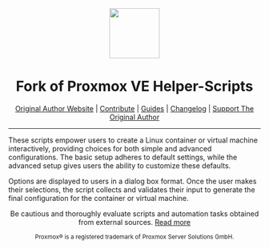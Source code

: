<div align="center">
  <a href="#">
    <img src="https://raw.githubusercontent.com/BillBlight/Proxmox_scripts/main/misc/images/logo.png" height="100px" />
 </a>
</div>
<h1 align="center">Fork of Proxmox VE Helper-Scripts</h1>

<p align="center">
  <a href="https://helper-scripts.com/">Original Author Website</a> | 
  <a href="https://github.com/BillBlight/Proxmox_scripts/blob/main/.github/CONTRIBUTING.md">Contribute</a> |
  <a href="https://github.com/BillBlight/Proxmox_scripts/blob/main/USER_SUBMITTED_GUIDES.md">Guides</a> |
  <a href="https://github.com/BillBlight/Proxmox_scripts/blob/main/CHANGELOG.md">Changelog</a> |
  <a href="https://ko-fi.com/D1D7EP4GF">Support The Original Author</a>
</p>

---

These scripts empower users to create a Linux container or virtual machine interactively, providing choices for both simple and advanced configurations. The basic setup adheres to default settings, while the advanced setup gives users the ability to customize these defaults. 

Options are displayed to users in a dialog box format. Once the user makes their selections, the script collects and validates their input to generate the final configuration for the container or virtual machine.
<p align="center">
Be cautious and thoroughly evaluate scripts and automation tasks obtained from external sources. <a href="https://github.com/BillBlight/Proxmox_scripts/blob/main/CODE-AUDIT.md">Read more</a>
</p>
<sub><div align="center"> Proxmox® is a registered trademark of Proxmox Server Solutions GmbH. </div></sub>
